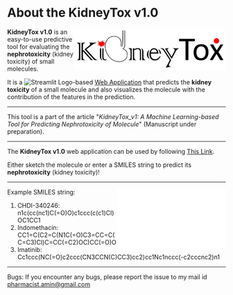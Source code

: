 # **About the KidneyTox v1.0**

<img src="https://github.com/Amincheminform/KidneyTox_v1.0/blob/main/KidneyTox_logo.jpg?raw=1" alt= “Amincheminfom_logo” width="350" align="right">

**KidneyTox v1.0** is an easy-to-use predictive tool for evaluating the **nephrotoxicity** (kidney toxicity) of small molecules.

It is a <img src="https://streamlit.io/images/brand/streamlit-mark-color.svg" alt="Streamlit Logo" width="50"/>-based [Web Application](https://kidneytoxv1.streamlit.app/) that predicts the **kidney toxicity** of a small molecule and also visualizes the molecule with the contribution of the features in the prediction.

---
This tool is a part of the article "*KidneyTox_v1: A Machine Learning-based Tool for Predicting Nephrotoxicity of Molecule*" (Manuscript under preparation).

---
The **KidneyTox v1.0** web application can be used by following [This Link](https://kidneytoxv1.streamlit.app/).

Either sketch the molecule or enter a SMILES string to predict its **nephrotoxicity** (kidney toxicity)!

---
<img src="https://github.com/Amincheminfom/Amincheminfom/blob/main/Amincheminfom1.gif?raw=1" alt= “Amincheminfom_logo” width="250" align="right">

Example SMILES string:

1. CHDI-340246:
n1c(cc(nc1)C(=O)O)c1ccc(c(c1)Cl)OC1CC1
2. Indomethacin:
CC1=C(C2=C(N1C(=O)C3=CC=C(C=C3)Cl)C=CC(=C2)OC)CC(=O)O
3. Imatinib:
Cc1ccc(NC(=O)c2ccc(CN3CCN(C)CC3)cc2)cc1Nc1nccc(-c2cccnc2)n1

---

Bugs: If you encounter any bugs, please report the issue to my mail id pharmacist.amin@gmail.com
